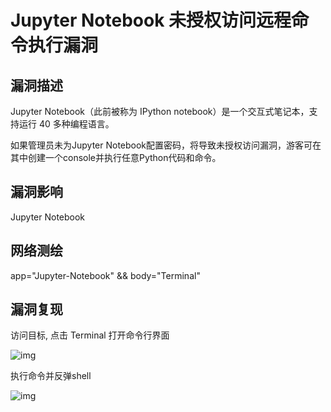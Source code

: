 # Jupyter Notebook 未授权访问远程命令执行漏洞

## 漏洞描述

Jupyter Notebook（此前被称为 IPython notebook）是一个交互式笔记本，支持运行 40 多种编程语言。

如果管理员未为Jupyter Notebook配置密码，将导致未授权访问漏洞，游客可在其中创建一个console并执行任意Python代码和命令。

## 漏洞影响

<a-checkbox checked>Jupyter Notebook</a-checkbox></br>

## 网络测绘

<a-checkbox checked>app="Jupyter-Notebook" && body="Terminal"</a-checkbox></br>

## 漏洞复现

访问目标, 点击 Terminal 打开命令行界面



![img](/assets/PeiQi-Wiki/img/ju-1.png)



执行命令并反弹shell



![img](/assets/PeiQi-Wiki/img/ju-2.png)